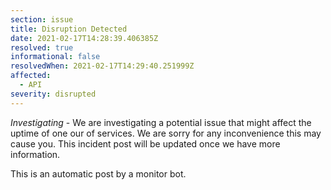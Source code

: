 ```yaml
---
section: issue
title: Disruption Detected
date: 2021-02-17T14:28:39.406385Z
resolved: true
informational: false
resolvedWhen: 2021-02-17T14:29:40.251999Z
affected:
  - API
severity: disrupted
---
```

*Investigating* - We are investigating a potential issue that might affect the uptime of one our of services. We are sorry for any inconvenience this may cause you. This incident post will be updated once we have more information.

This is an automatic post by a monitor bot.
        